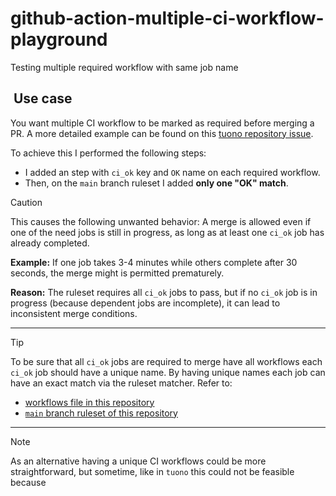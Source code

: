 # github-action-multiple-ci-workflow-playground

Testing multiple required workflow with same job name

##  Use case

You want multiple CI workflow to be marked as required before merging a PR.
A more detailed example can be found on this [tuono repository issue](https://github.com/tuono-labs/tuono/issues/336).

To achieve this I performed the following steps:

- I added an step with `ci_ok` key and `OK` name on each required workflow.
- Then, on the `main` branch ruleset I added **only one "OK" match**.

> [!CAUTION]
> This causes the following unwanted behavior:
> A merge is allowed even if one of the need jobs is still in progress, as long as at least one `ci_ok` job has already completed.
>
> **Example:** If one job takes 3-4 minutes while others complete after 30 seconds, the merge might is permitted prematurely.
>
> **Reason:** The ruleset requires all `ci_ok` jobs to pass, but if no `ci_ok` job is in progress (because dependent jobs are incomplete), it can lead to inconsistent merge conditions.

---

> [!TIP]
> To be sure that all `ci_ok` jobs are required to merge have all workflows each `ci_ok` job should have a unique name.
> By having unique names each job can have an exact match via the ruleset matcher.
> Refer to:
>
> - [workflows file in this repository](https://github.com/marcalexiei/github-action-multiple-ci-workflow-playground/tree/main/.github/workflows)
> - [`main` branch ruleset of this repository](https://github.com/marcalexiei/github-action-multiple-ci-workflow-playground/rules?ref=refs%2Fheads%2Fmain)

---

> [!NOTE]
> As an alternative having a unique CI workflows could be more straightforward, but sometime, like in `tuono` this could not be feasible because
